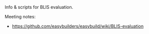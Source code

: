 Info & scripts for BLIS evaluation.

Meeting notes:
* https://github.com/easybuilders/easybuild/wiki/BLIS-evaluation
